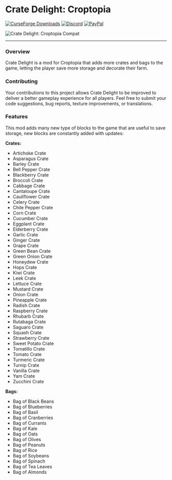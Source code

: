 # Crate Delight: Croptopia

[![CurseForge Downloads](https://img.shields.io/curseforge/dt/1166929?style=flat&logo=curseforge&logoColor=%23F16436&label=CurseForge&labelColor=%232D2C2C&color=%23F16436)](https://www.curseforge.com/minecraft/mc-mods/crate-delight-croptopia)
[![Discord](https://img.shields.io/discord/1194733791818821663?style=flat&logo=discord&logoColor=%23FFFFFF&label=Discord&labelColor=2D2C2C&color=%234e992e)](https://discord.gg/e2BQx4bbsU)
[![PayPal](https://img.shields.io/badge/Donate%20on%20PayPal-0079C1?style=flat&logo=paypal)](https://paypal.me/kevgelhorn)

![Crate Delight: Croptopia Compat](https://cdn.modrinth.com/data/W6Xlp26Z/images/2a6e8a58eabac85320c1a70fa1f1ffb6a63caa27.png)
***

### Overview

Crate Delight is a mod for Croptopia that adds more crates and bags to the game, letting the player save more storage and decorate their farm.

### Contributing

Your contributions to this project allows Crate Delight to be improved to deliver a better gameplay experience for all players. Feel free to submit your code suggestions, bug reports, texture improvements, or translations.

### Features

This mod adds many new type of blocks to the game that are useful to save storage, new blocks are constantly added with updates:

**Crates:**

*   Artichoke Crate
*   Asparagus Crate
*   Barley Crate
*   Bell Pepper Crate
*   Blackberry Crate
*   Broccoli Crate
*   Cabbage Crate
*   Cantaloupe Crate
*   Cauliflower Crate
*   Celery Crate
*   Chile Pepper Crate
*   Corn Crate
*   Cucumber Crate
*   Eggplant Crate
*   Elderberry Crate
*   Garlic Crate
*   Ginger Crate
*   Grape Crate
*   Green Bean Crate
*   Green Onion Crate
*   Honeydew Crate
*   Hops Crate
*   Kiwi Crate
*   Leek Crate
*   Lettuce Crate
*   Mustard Crate
*   Onion Crate
*   Pineapple Crate
*   Radish Crate
*   Raspberry Crate
*   Rhubarb Crate
*   Rutabaga Crate
*   Saguaro Crate
*   Squash Crate
*   Strawberry Crate
*   Sweet Potato Crate
*   Tomatillo Crate
*   Tomato Crate
*   Turmeric Crate
*   Turnip Crate
*   Vanilla Crate
*   Yam Crate
*   Zucchini Crate

**Bags:**

*   Bag of Black Beans
*   Bag of Blueberries
*   Bag of Basil
*   Bag of Cranberries
*   Bag of Currants
*   Bag of Kale
*   Bag of Oats
*   Bag of Olives
*   Bag of Peanuts
*   Bag of Rice
*   Bag of Soybeans
*   Bag of Spinach
*   Bag of Tea Leaves
*   Bag of Almonds
